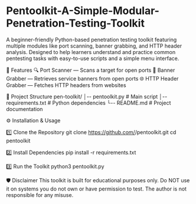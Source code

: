 # Pentoolkit-A-Simple-Modular-Penetration-Testing-Toolkit
A beginner-friendly Python-based penetration testing toolkit featuring multiple modules like port scanning, banner grabbing, and HTTP header analysis. Designed to help learners understand and practice common pentesting tasks with easy-to-use scripts and a simple menu interface.


📌 Features
🔍 Port Scanner — Scans a target for open ports
📜 Banner Grabber — Retrieves service banners from open ports
🌐 HTTP Header Grabber — Fetches HTTP headers from websites

📂 Project Structure
pen-toolkit/
│-- pentoolkit.py    # Main script
│-- requirements.txt # Python dependencies
└-- README.md        # Project documentation

⚙ Installation & Usage

1️⃣ Clone the Repository
git clone https://github.com/<your-username>/pentoolkit.git
cd pentoolkit

2️⃣ Install Dependencies
pip install -r requirements.txt

3️⃣ Run the Toolkit
python3 pentoolkit.py

🛡 Disclaimer
This toolkit is built for educational purposes only.
Do NOT use it on systems you do not own or have permission to test.
The author is not responsible for any misuse.
